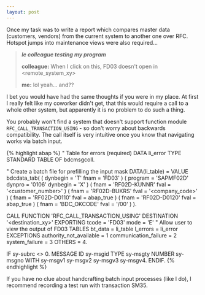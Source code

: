 ```yaml
---
layout: post
---
```


Once my task was to write a report which compares master data (customers, vendors) from the current system to another one over RFC. Hotspot jumps into maintenance views were also required...

> ***le colleague testing my program***
>
> **colleague:** When I click on this, FD03 doesn't open in &lt;remote_system_xy&gt;
>
> **me:** lol yeah... and??

I bet you would have had the same thoughts if you were in my place. At first I really felt like my coworker didn't get, that this would require a call to a whole other system, but apparently it is no problem to do such a thing.

You probably won't find a system that doesn't support function module `RFC_CALL_TRANSACTION_USING` - so don't worry about backwards compatibility. The call itself is very intuitive once you know that navigating works via batch input.

{% highlight abap %}
" Table for errors (required)
DATA li_error TYPE STANDARD TABLE OF bdcmsgcoll.

" Create a batch file for prefilling the input mask
DATA(li_table) = VALUE bdcdata_tab(
                    ( dynbegin = 'T' fnam = 'FD03' )
                    ( program = 'SAPMF02D' dynpro = '0106' dynbegin = 'X' )
                    ( fnam = 'RF02D-KUNNR' fval = '<customer_number>' )
                    ( fnam = 'RF02D-BUKRS' fval = '<company_code>' )
                    ( fnam = 'RF02D-D0110' fval = abap_true )
                    ( fnam = 'RF02D-D0120' fval = abap_true )
                    ( fnam = 'BDC_OKCODE'  fval = '/00' )
                ).

CALL FUNCTION 'RFC_CALL_TRANSACTION_USING'
    DESTINATION '<destination_xy>'
    EXPORTING
        tcode                   = 'FD03'
        mode                    = 'E'       " Allow user to view the output of FD03
    TABLES
        bt_data                 = li_table
        l_errors                = li_error
    EXCEPTIONS
        authority_not_available = 1
        communication_failure   = 2
        system_failure          = 3
        OTHERS                  = 4.

IF sy-subrc <> 0.
    MESSAGE ID sy-msgid TYPE sy-msgty NUMBER sy-msgno
        WITH sy-msgv1 sy-msgv2 sy-msgv3 sy-msgv4.
ENDIF.
{% endhighlight %}

If you have no clue about handcrafting batch input processes (like I do), I recommend recording a test run with transaction SM35.

